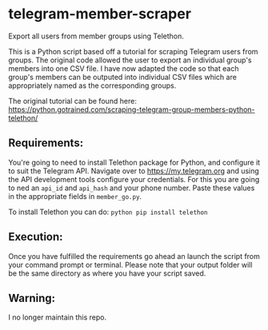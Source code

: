 # telegram-member-scraper
Export all users from member groups using Telethon. 

This is a Python script based off a tutorial for scraping Telegram users from groups. 
The original code allowed the user to export an individual group's members into one CSV file. 
I have now adapted the code so that each group's members can be outputed into individual CSV files which are
appropriately named as the corresponding groups. 

The original tutorial can be found here: https://python.gotrained.com/scraping-telegram-group-members-python-telethon/ 

## Requirements:

You're going to need to install Telethon package for Python, and configure it to suit the Telegram API. 
Navigate over to https://my.telegram.org and using the API development tools configure your credentials. 
For this you are going to ned an `api_id` and `api_hash` and your phone number. 
Paste these values in the appropriate fields in `member_go.py`.

To install Telethon you can do:
`python pip install telethon `


## Execution:

Once you have fulfilled the requirements go ahead an launch the script from your command prompt or terminal.
Please note that your output folder will be the same directory as where you have your script saved. 

## Warning:
I no longer maintain this repo. 
